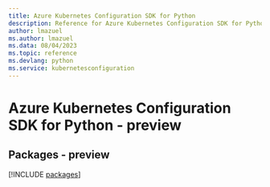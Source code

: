 ```yaml
---
title: Azure Kubernetes Configuration SDK for Python
description: Reference for Azure Kubernetes Configuration SDK for Python
author: lmazuel
ms.author: lmazuel
ms.data: 08/04/2023
ms.topic: reference
ms.devlang: python
ms.service: kubernetesconfiguration
---
```

# Azure Kubernetes Configuration SDK for Python - preview
## Packages - preview
[!INCLUDE [packages](kubernetes-configuration-index.md)]